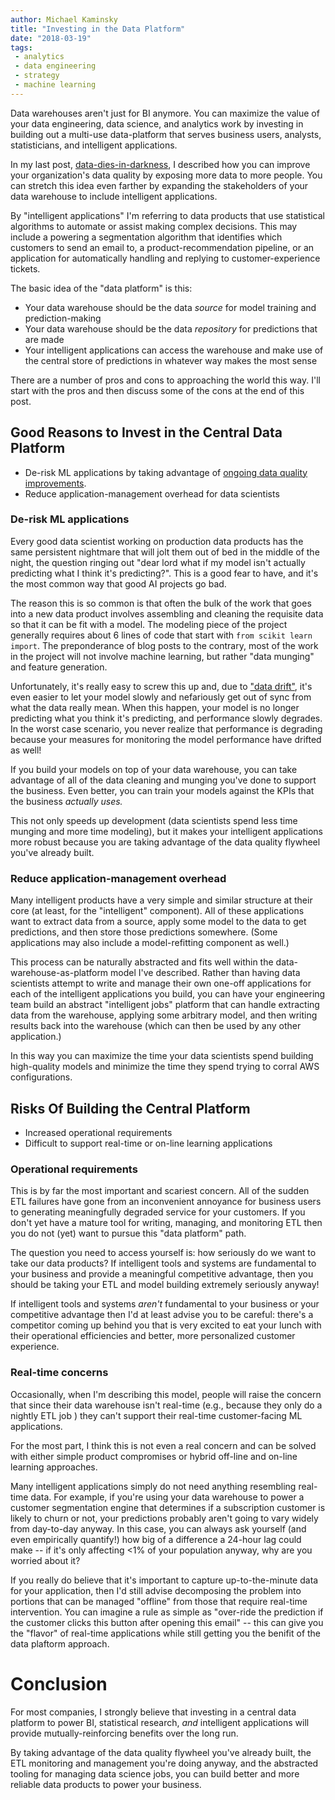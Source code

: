 ```yaml
---
author: Michael Kaminsky
title: "Investing in the Data Platform"
date: "2018-03-19"
tags: 
 - analytics
 - data engineering
 - strategy
 - machine learning
---
```


Data warehouses aren't just for BI anymore. You can maximize the value of your data engineering, data science, and analytics work by investing in building out a multi-use data-platform that serves business users, analysts, statisticians, and intelligent applications.

In my last post, [data-dies-in-darkness](content/post/data-dies-in-darkness.md), I described how you can improve your organization's data quality by exposing more data to more people. You can stretch this idea even farther by expanding the stakeholders of your data warehouse to include intelligent applications. 

By "intelligent applications" I'm referring to data products that use statistical algorithms to automate or assist making complex decisions. This may include a powering a segmentation algorithm that identifies which customers to send an email to, a product-recommendation pipeline, or an application for automatically handling and replying to customer-experience tickets. 

The basic idea of the "data platform" is this:
* Your data warehouse should be the data *source* for model training and prediction-making
* Your data warehouse should be the data *repository* for predictions that are made
* Your intelligent applications can access the warehouse and make use of the central store of predictions in whatever way makes the most sense

There are a number of pros and cons to approaching the world this way. I'll start with the pros and then discuss some of the cons at the end of this post.

## Good Reasons to Invest in the Central Data Platform

* De-risk ML applications by taking advantage of [ongoing data quality improvements](content/post/data-dies-in-darkness.md).
* Reduce application-management overhead for data scientists

### De-risk ML applications
Every good data scientist working on production data products has the same persistent nightmare that will jolt them out of bed in the middle of the night, the question ringing out "dear lord what if my model isn't actually predicting what I think it's predicting?". This is a good fear to have, and it's the most common way that good AI projects go bad.  

The reason this is so common is that often the bulk of the work that goes into a new data product involves assembling and cleaning the requisite data so that it can be fit with a model. The modeling piece of the project generally requires about 6 lines of code that start with `from scikit learn import`. The preponderance of blog posts to the contrary, most of the work in the project will not involve machine learning, but rather "data munging" and feature generation.  

Unfortunately, it's really easy to screw this up and, due to ["data drift"](https://streamsets.com/reports/data-drift/), it's even easier to let your model slowly and nefariously get out of sync from what the data really mean. When this happen, your model is no longer predicting what you think it's predicting, and performance slowly degrades. In the worst case scenario, you never realize that performance is degrading because your measures for monitoring the model performance have drifted as well!

If you build your models on top of your data warehouse, you can take advantage of all of the data cleaning and munging you've done to support the  business. Even better, you can train your models against the KPIs that the business *actually uses.*

This not only speeds up development (data scientists spend less time munging and more time modeling), but it makes your intelligent applications more robust because you are taking advantage of the data quality flywheel you've already built. 

### Reduce application-management overhead

Many intelligent products have a very simple and similar structure at their core (at least, for the "intelligent" component). All of these applications want to extract data from a source, apply some model to the data to get predictions, and then store those predictions somewhere. (Some applications may also include a model-refitting component as well.)

This process can be naturally abstracted and fits well within the data-warehouse-as-platform model I've described. Rather than having data scientists attempt to write and manage their own one-off applications for each of the intelligent applications you build, you can have your engineering team build an abstract "intelligent jobs" platform that can handle extracting data from the warehouse, applying some arbitrary model, and then writing results back into the warehouse (which can then be used by any other application.) 

In this way you can maximize the time your data scientists spend building high-quality models and minimize the time they spend trying to corral AWS configurations.  


## Risks Of Building the Central Platform

* Increased operational requirements
* Difficult to support real-time or on-line learning applications

### Operational requirements

This is by far the most important and scariest concern. All of the sudden ETL failures have gone from an inconvenient annoyance for business users to generating meaningfully degraded service for your customers. If you don't yet have a mature tool for writing, managing, and monitoring ETL then you do not (yet) want to pursue this "data platform" path. 

The question you need to access yourself is: how seriously do we want to take our data products? If intelligent tools and systems are fundamental to your business and provide a meaningful competitive advantage, then you should be taking your ETL and model building extremely seriously anyway!

If intelligent tools and systems *aren't* fundamental to your business or your competitive advantage then I'd at least advise you to be careful: there's a competitor coming up behind you that is very excited to eat your lunch with their operational efficiencies and better, more personalized customer experience.

### Real-time concerns

Occasionally, when I'm describing this model, people will raise the concern that since their data warehouse isn't real-time (e.g., because they only do a nightly ETL job ) they can't support their real-time customer-facing ML applications.

For the most part, I think this is not even a real concern and can be solved with either simple product compromises or hybrid off-line and on-line learning approaches.

Many intelligent applications simply do not need anything resembling real-time data. For example, if you're using your data warehouse to power a customer segmentation engine that determines if a subscription customer is likely to churn or not, your predictions probably aren't going to vary widely from day-to-day anyway. In this case, you can always ask yourself (and even empirically quantify!) how big of a difference a 24-hour lag could make -- if it's only affecting <1% of your population anyway, why are you worried about it?

If you really do believe that it's important to capture up-to-the-minute data for your application, then I'd still advise decomposing the problem into portions that can be managed "offline" from those that require real-time intervention. You can imagine a rule as simple as "over-ride the prediction if the customer clicks this button after opening this email" -- this can give you the "flavor" of real-time applications while still getting you the benifit of the data plaftorm approach.

# Conclusion

For most companies, I strongly believe that investing in a central data platform to power BI, statistical research, *and* intelligent applications will provide mutually-reinforcing benefits over the long run.

By taking advantage of the data quality flywheel you've already built, the ETL monitoring and management you're doing anyway, and the abstracted tooling for managing data science jobs, you can build better and more reliable data products to power your business.
